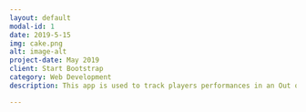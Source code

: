 ```yaml
---
layout: default
modal-id: 1
date: 2019-5-15
img: cake.png
alt: image-alt
project-date: May 2019
client: Start Bootstrap
category: Web Development
description: This app is used to track players performances in an Out of the Park simulation league. I built this from .csv files directly out of the game. Each tab has a different set fo visulizations that show different aspects of the league's history. The github can be found here: <a href="https://github.com/Clarkbar36/Pro-Baseball-Experience">PBE Github</a>!

---
```

